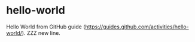 # hello-world
Hello World from GitHub guide (https://guides.github.com/activities/hello-world/).
ZZZ new line.
